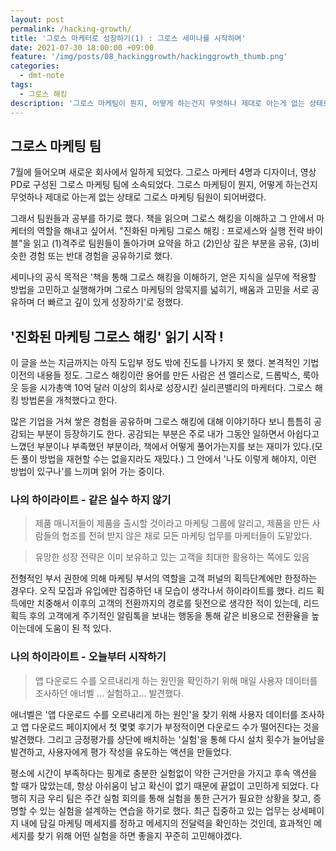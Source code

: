 ```yaml
---
layout: post
permalink: /hacking-growth/
title: '그로스 마케터로 성장하기(1) : 그로스 세미나를 시작하며'
date: 2021-07-30 18:00:00 +09:00
feature: '/img/posts/08_hackinggrowth/hackinggrowth_thumb.png'
categories:
  - dmt-note
tags:
  - 그로스 해킹
description: '그로스 마케팅이 뭔지, 어떻게 하는건지 무엇하나 제대로 아는게 없는 상태로 그로스 마케팅 팀원이 되어버렸다.'
---
```


## 그로스 마케팅 팀

7월에 들어오며 새로운 회사에서 일하게 되었다. 그로스 마케터 4명과 디자이너, 영상 PD로 구성된 그로스 마케팅 팀에 소속되었다. 그로스 마케팅이 뭔지, 어떻게 하는건지 무엇하나 제대로 아는게 없는 상태로 그로스 마케팅 팀원이 되어버렸다.

그래서 팀원들과 공부를 하기로 했다. 책을 읽으며 그로스 해킹을 이해하고 그 안에서 마케터의 역할을 해내고 싶어서. "진화된 마케팅 그로스 해킹 : 프로세스와 실행 전략 바이블"을 읽고 (1)격주로 팀원들이 돌아가며 요약을 하고 (2)인상 깊은 부분을 공유, (3)비슷한 경험 또는 반대 경험을 공유하기로 했다.

세미나의 공식 목적은 '책을 통해 그로스 해킹을 이해하기, 얻은 지식을 실무에 적용할 방법을 고민하고 실행해가며 그로스 마케팅의 암묵지를 넓히기, 배움과 고민을 서로 공유하며 더 빠르고 깊이 있게 성장하기'로 정했다.

## '진화된 마케팅 그로스 해킹' 읽기 시작 !

이 글을 쓰는 지금까지는 아직 도입부 정도 밖에 진도를 나가지 못 했다. 본격적인 기법 이전의 내용들 정도. 그로스 해킹이란 용어를 만든 사람은 션 엘리스로, 드롭박스, 룩아웃 등을 시가총액 10억 달러 이상의 회사로 성장시킨 실리콘밸리의 마케터다. 그로스 해킹 방법론을 개척했다고 한다.

많은 기업을 거쳐 쌓은 경험을 공유하며 그로스 해킹에 대해 이야기하다 보니 틈틈히 공감되는 부분이 등장하기도 한다. 공감되는 부분은 주로 내가 그동안 일하면서 아쉽다고 느꼈던 부분이나 부족했던 부분이라, 책에서 어떻게 풀어가는지를 보는 재미가 있다.(모든 풀이 방법을 재현할 수는 없을지라도 재밌다.) 그 안에서 '나도 이렇게 해야지, 이런 방법이 있구나'를 느끼며 읽어 가는 중이다.

### 나의 하이라이트 - 같은 실수 하지 않기

> 제품 매니저들이 제품을 출시할 것이라고 마케팅 그룹에 알리고, 제품을 만든 사람들의 협조를 전혀 받지 않은 채로 모든 마케팅 업무를 마케터들이 도맡았다.

> 유망한 성장 전략은 이미 보유하고 있는 고객을 최대한 활용하는 쪽에도 있음

전형적인 부서 권한에 의해 마케팅 부서의 역할을 고객 퍼널의 획득단계에만 한정하는 경우다. 오직 모집과 유입에만 집중하던 내 모습이 생각나서 하이라이트를 했다. 리드 획득에만 치중해서 이후의 고객의 전환까지의 경로를 뒷전으로 생각한 적이 있는데, 리드 획득 후의 고객에게 주기적인 알림톡을 보내는 행동을 통해 같은 비용으로 전환율을 높이는데에 도움이 된 적 있다.

### 나의 하이라이트 - 오늘부터 시작하기

> 앱 다운로드 수를 오르내리게 하는 원인을 확인하기 위해 매일 사용자 데이터를 조사하던 애너벨 ... 실험하고... 발견했다.

애너벨은 '앱 다운로드 수를 오르내리게 하는 원인'을 찾기 위해 사용자 데이터를 조사하고 앱 다운로드 페이지에서 첫 몇몇 후기가 부정적이면 다운로드 수가 떨어진다는 것을 발견했다. 그리고 긍정평가를 상단에 배치하는 '실험'을 통해 다시 설치 횟수가 늘어남을 발견하고, 사용자에게 평가 작성을 유도하는 액션을 만들었다.

평소에 시간이 부족하다는 핑계로 충분한 실험없이 약한 근거만을 가지고 후속 액션을 할 때가 많았는데, 항상 아쉬움이 남고 확신이 없기 때문에 끝없이 고민하게 되었다. 다행히 지금 우리 팀은 주간 실험 회의를 통해 실험을 통한 근거가 필요한 상황을 찾고, 증명할 수 있는 실험을 설계하는 연습을 하기로 했다. 최근 집중하고 있는 업무는 상세페이지 내에 담길 마케팅 메세지를 정하고 메세지의 전달력을 확인하는 것인데, 효과적인 메세지를 찾기 위해 어떤 실험을 하면 좋을지 꾸준히 고민해야겠다.
